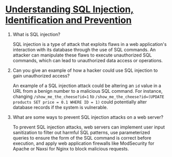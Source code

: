 # [Understanding SQL Injection, Identification and Prevention](https://www.varonis.com/blog/sql-injection-identification-and-prevention-part-1)

1. What is SQL injection?

    SQL injection is a type of attack that exploits flaws in a web application's interaction with its database through the use of SQL commands. An attacker can manipulate these flaws to execute unauthorized SQL commands, which can lead to unauthorized data access or operations.

2. Can you give an example of how a hacker could use SQL injection to gain unauthorized access?

    An example of a SQL injection attack could be altering an `id` value in a URL from a benign number to a malicious SQL command. For instance, changing `/show_me_the_cheese?id=1` to `/show_me_the_cheese?id=(UPDATE products SET price = 0.1 WHERE ID = 1)` could potentially alter database records if the system is vulnerable.

3. What are some ways to prevent SQL injection attacks on a web server?

    To prevent SQL injection attacks, web servers can implement user input sanitization to filter out harmful SQL patterns, use parameterized queries to ensure the form of the SQL command is correct before execution, and apply web application firewalls like ModSecurity for Apache or Naxsi for Nginx to block malicious requests.
